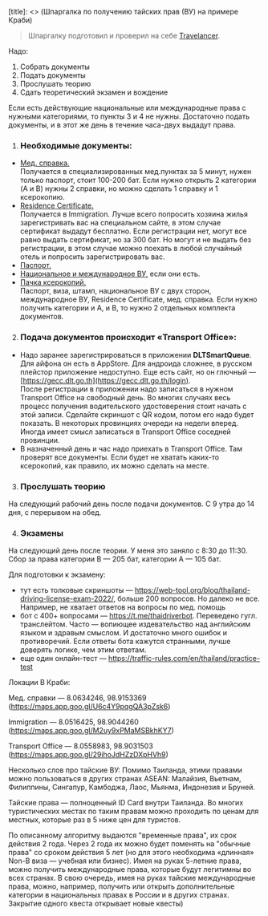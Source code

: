 [category]: <> (Travel, Thailand)
[date]: <> (2022/12/29)
[title]: <> (Шпаргалка по получению тайских прав (ВУ) на примере Краби)

> Шпаргалку подготовил и проверил на себе [Travelancer](https://t.me/travelancer_notes/376).

Надо:
1. Собрать документы
2. Подать документы
3. Прослушать теорию
4. Сдать теоретический экзамен и вождение

Если есть действующие национальные или международные права с нужными категориями, то пункты 3 и 4 не нужны. Достаточно подать документы, и в этот же день в течение часа-двух выдадут права.

1. ### Необходимые документы:

* <u>Мед. справка.</u> <br>
Получается в специализированных мед.пунктах за 5 минут, нужен только паспорт, стоит 100-200 бат. Если нужно открыть 2 категории (A и B) нужны 2 справки, но можно сделать 1 справку и 1 ксерокопию.
* <u>Residence Certificate.</u> <br> 
Получается в Immigration. Лучше всего попросить хозяина жилья зарегистривать вас на специальном сайте, в этом случае сертификат выдадут бесплатно. Если регистрации нет, могут все равно выдать сертификат, но за 300 бат. Но могут и не выдать без регистрации, в этом случае можно поехать в любой случайный отель и попросить зарегистрировать вас. <br> 
* <u>Паспорт.</u> <br> 
* <u>Национальное и международное ВУ,</u> если они есть. <br> 
* <u>Пачка ксерокопий.</u> <br> 
Паспорт, виза, штамп, национальное ВУ с двух сторон, международное ВУ, Residence Certificate, мед. справка. Если нужно получить  категории и A, и B, то нужно 2 отдельных комплекта документов.

2. ### Подача документов происходит «Transport Office»:

* Надо заранее зарегистрироваться в приложении **DLTSmartQueue**. Для айфона он есть в AppStore. Для андроида сложнее, в русском плейстор приложение недоступно. Еще есть сайт, но он глючный — [https://gecc.dlt.go.th](https://gecc.dlt.go.th/login). <br>
После регистрации в приложении надо записаться в нужном Transport Office на свободный день. Во многих случаях весь процесс получения водительского удостоверения стоит начать с этой записи. Сделайте скриншот с QR кодом, потом его надо будет показать. В некоторых провинциях очереди на недели вперед. Иногда имеет смысл записаться в Transport Office соседней провинции.
* В назначенный день и час надо приехать в Transport Office. Там проверят все документы. Если будет не хватать каких-то ксерокопий, как правило, их можно сделать на месте.

3. ### Прослушать теорию

На следующий рабочий день после подачи документов. С 9 утра до 14 дня, с перерывом на обед.

4. ### Экзамены 
На следующий день после теории. У меня это заняло с 8:30 до 11:30.
Сбор за права категории B — 205 бат, категории A — 105 бат.

Для подготовки к экзамену:
* тут есть толковые скриншоты — https://web-tool.org/blog/thailand-driving-license-exam-2022/, больше 200 вопросов. Но далеко не все. Например, не хватает ответов на вопросы по мед. помощь
* бот с 400+ вопросами — https://t.me/thaidriverbot. Переведено гугл. транслейтом. Часто — вопиющее издевательство над английским языком и здравым смыслом. И достаточно много ошибок и противоречий. Если ответы бота кажутся странными, лучше доверять логике, чем этим ответам.
* еще один онлайн-тест — https://traffic-rules.com/en/thailand/practice-test

Локации В Краби:

Мед. справки — 8.0634246, 98.9153369 (https://maps.app.goo.gl/U6c4Y9pqgQA3pZsk6)

Immigration — 8.0516425, 98.9044260 (https://maps.app.goo.gl/M2uy9xPMaMSBkhKY7)

Transport Office — 8.0558983, 98.9031503 (https://maps.app.goo.gl/29ihoJdHZzDXpHVh9)

Несколько слов про тайские ВУ:
Помимо Таиланда, этими правами можно пользоваться в других странах ASEAN: Малайзия, Вьетнам, Филиппины, Сингапур, Камбоджа, Лаос, Мьянма, Индонезия и Бруней.

Тайские права — полноценный ID Card внутри Таиланда. Во многих туристических местах по таким правам можно проходить по ценам для местных, которые раз в 5 ниже цен для туристов.

По описанному алгоритму выдаются "временные права", их срок действия 2 года. 
Через 2 года их можно будет поменять на "обычные права" со сроком действия 5 лет (но для этого необходима «длинная» Non-B виза — учебная или бизнес).
Имея на руках 5-летние права, можно получить международные права, которые будут легитимны во всех странах.
В свою очередь, имея на руках тайские международные права, можно, например, получить или открыть дополнительные категории в национальных правах в России и в других странах.
Закрытие одного квеста открывает новые квесты)
